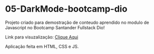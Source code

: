 # 05-DarkMode-bootcamp-dio

Projeto criado para demostração de conteudo aprendido no modulo de Javascript no Bootcamp Santander Fullstack Dio!

Link para visuzalização: [Clique Aqui](encurtador.com.br/jpr03)

Aplicação feita em HTML, CSS e JS.